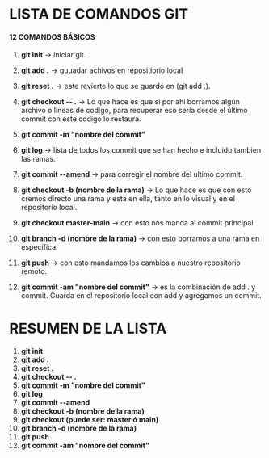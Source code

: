 # LISTA DE COMANDOS GIT

#### 12 COMANDOS BÁSICOS

1. **git init** -> iniciar git.
2. **git add .** -> guuadar achivos en repositiorio local
3. **git reset .** -> este revierte lo que se guardó en (git add .).
4. **git checkout -- .**  -> Lo que hace es que si por ahí borramos algún archivo o lineas de codigo, para recuperar eso sería desde el último commit con este codigo lo restaura.
5. **git commit -m "nombre del commit"**
6. **git log** -> lista de todos los commit que se han hecho e incluido tambien las ramas.

7. **git commit --amend** -> para corregir el nombre del ultimo commit.
8. **git checkout -b (nombre de la rama)** -> Lo que hace es que con esto cremos directo una rama y esta en ella, tanto en lo visual y en el repositorio local.
9. **git checkout master-main** -> con esto nos manda al commit principal.
10. **git branch -d (nombre de la rama)** -> con esto borramos a una rama en específica.
11. **git push** -> con esto mandamos los cambios a nuestro repositorio remoto.
12. **git commit -am "nombre del commit"** -> es la combinación de add . y commit. Guarda en el repositorio local con add y agregamos un commit.



# RESUMEN DE LA LISTA

####

1. **git init**
2. **git add .**
3. **git reset .**
4. **git checkout  -- .**
5. **git commit -m "nombre del commit"**
6. **git log**
7. **git commit --amend**
8. **git checkout -b (nombre de la rama)**
9. **git checkout (puede ser: master ó main)**
10. **git branch -d (nombre de la rama)**
11. **git push**
12. **git commit -am "nombre del commit"**